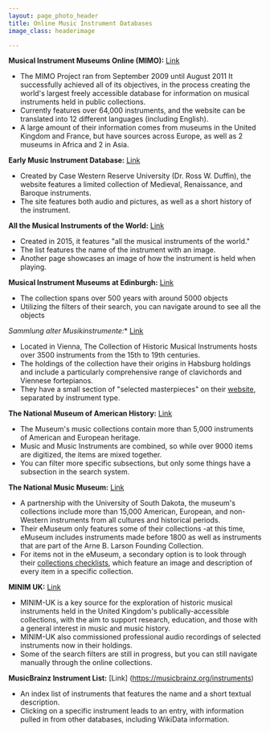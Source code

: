 ```yaml
---
layout: page_photo_header
title: Online Music Instrument Databases
image_class: headerimage

---
```


**Musical Instrument Museums Online (MIMO):** [Link](https://mimo-international.com/MIMO/accueil-ermes.aspx)

* The MIMO Project ran from September 2009 until August 2011 It successfully achieved all of its objectives, in the process creating the world's largest freely accessible database for information on musical instruments held in public collections.
* Currently features over 64,000 instruments, and the website can be translated into 12 different languages (including English).
* A large amount of their information comes from museums in the United Kingdom and France, but have sources across Europe, as well as 2 museums in Africa and 2 in Asia. 

**Early Music Instrument Database:** [Link](https://caslabs.case.edu/medren/)
* Created by Case Western Reserve University (Dr. Ross W. Duffin), the website features a limited collection of Medieval, Renaissance, and Baroque instruments. 
* The site features both audio and pictures, as well as a short history of the instrument.

**All the Musical Instruments of the World:** [Link](https://www.allthemusicalinstrumentsoftheworld.com/)
* Created in 2015, it features "all the musical instruments of the world."
* The list features the name of the instrument with an image.
* Another page showcases an image of how the instrument is held when playing.

**Musical Instrument Museums at Edinburgh:** [Link](https://collections.ed.ac.uk/mimed/about)
* The collection spans over 500 years with around 5000 objects
* Utilizing the filters of their search, you can navigate around to see all the objects

**Sammlung alter Musikinstrumente*:** [Link](https://www.khm.at/besuchen/sammlungen/sammlung-alter-musikinstrumente/)
* Located in Vienna, The Collection of Historic Musical Instruments hosts over 3500 instruments from the 15th to 19th centuries.
* The holdings of the collection have their origins in Habsburg holdings and include a particularly comprehensive range of clavichords and Viennese fortepianos.
* They have a small section of "selected masterpieces" on their [website](https://www.khm.at/en/visit/collections/collection-of-historic-musical-instruments/selected-masterpieces/), separated by instrument type.

**The National Museum of American History:** [Link](https://americanhistory.si.edu/collections/subjects/music-musical-instruments)
* The Museum's music collections contain more than 5,000 instruments of American and European heritage.
* Music and Music Instruments are combined, so while over 9000 items are digitized, the items are mixed together.
* You can filter more specific subsections, but only some things have a subsection in the search system. 

**The National Music Museum:** [Link](https://emuseum.nmmusd.org/)
* A partnership with the University of South Dakota, the museum's collections include more than 15,000 American, European, and non-Western instruments from all cultures and historical periods.
* Their eMuseum only features some of their collections -at this time, eMuseum includes instruments made before 1800 as well as instruments that are part of the Arne B. Larson Founding Collection.
* For items not in the eMuseum, a secondary option is to look through their [collections checklists](http://collections.nmmusd.org/collect.html), which feature an image and description of every item in a specific collection. 

**MINIM UK:** [Link](https://minim.ac.uk/)
* MINIM-UK is a key source for the exploration of historic musical instruments held in the United Kingdom's publically-accessible collections, with the aim to support research, education, and those with a general interest in music and music history.
* MINIM-UK also commissioned professional audio recordings of selected instruments now in their holdings. 
* Some of the search filters are still in progress, but you can still navigate manually through the online collections. 

**MusicBrainz Instrument List:** [Link] (https://musicbrainz.org/instruments)
* An index list of instruments that features the name and a short textual description. 
* Clicking on a specific instrument leads to an entry, with information pulled in from other databases, including WikiData information. 